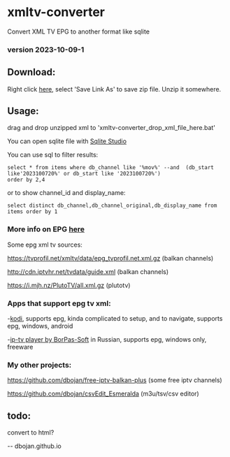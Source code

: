 # xmltv-converter
Convert XML TV EPG to another format like sqlite

### version 2023-10-09-1

## Download: 
Right click [here](https://raw.githubusercontent.com/dbojan/xmltv-converter/main/xmltv-converter.zip), select 'Save Link As' to save zip file.
Unzip it somewhere.


## Usage:
drag and drop unzipped xml to 'xmltv-converter_drop_xml_file_here.bat'

You can open sqlite file with [Sqlite Studio](https://github.com/pawelsalawa/sqlitestudio)

You can use sql to filter results:
```
select * from items where db_channel like '%mov%' --and  (db_start like'2023100720%' or db_start like '2023100720%')
order by 2,4
```
or to show channel_id and display_name:
```
select distinct db_channel,db_channel_original,db_display_name from items order by 1
```

### More info on EPG [here](https://github.com/iptv-org/epg)

Some epg xml tv sources:

https://tvprofil.net/xmltv/data/epg_tvprofil.net.xml.gz (balkan channels)

http://cdn.iptvhr.net/tvdata/guide.xml (balkan channels)

https://i.mjh.nz/PlutoTV/all.xml.gz (plutotv)


### Apps that support epg tv xml:

-[kodi](https://kodi.tv/), supports epg, kinda complicated to setup, and to navigate, supports epg, windows, android

-[ip-tv player by BorPas-Soft](https://borpas.info/iptvplayer) in Russian, supports epg, windows only, freeware


### My other projects:

https://github.com/dbojan/free-iptv-balkan-plus (some free iptv channels)

https://github.com/dbojan/csvEdit_Esmeralda (m3u/tsv/csv editor)


## todo:
convert to html?

--
dbojan.github.io